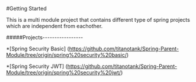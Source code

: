 #Getting Started


This is a multi module project that contains different type of spring projects which are independent from eachother.



#####Projects-----------------

*[Spring Security Basic] (https://github.com/titanotank/Spring-Parent-Module/tree/origin/spring%20security%20basic/)

*[Spring Security JWT] (https://github.com/titanotank/Spring-Parent-Module/tree/origin/spring%20security%20jwt/)
